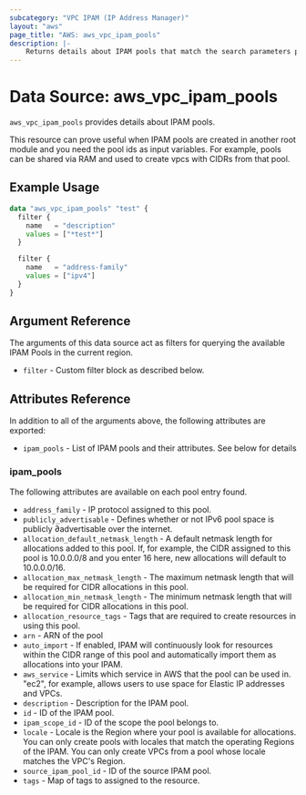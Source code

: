 ```yaml
---
subcategory: "VPC IPAM (IP Address Manager)"
layout: "aws"
page_title: "AWS: aws_vpc_ipam_pools"
description: |-
    Returns details about IPAM pools that match the search parameters provided.
---
```


# Data Source: aws_vpc_ipam_pools

`aws_vpc_ipam_pools` provides details about IPAM pools.

This resource can prove useful when IPAM pools are created in another root
module and you need the pool ids as input variables. For example, pools
can be shared via RAM and used to create vpcs with CIDRs from that pool.

## Example Usage

```terraform
data "aws_vpc_ipam_pools" "test" {
  filter {
    name   = "description"
    values = ["*test*"]
  }

  filter {
    name   = "address-family"
    values = ["ipv4"]
  }
}
```

## Argument Reference

The arguments of this data source act as filters for querying the available
IPAM Pools in the current region.

* `filter` - Custom filter block as described below.

## Attributes Reference

In addition to all of the arguments above, the following attributes are exported:

* `ipam_pools` - List of IPAM pools and their attributes. See below for details

### ipam_pools

The following attributes are available on each pool entry found.

* `address_family` - IP protocol assigned to this pool.
* `publicly_advertisable` - Defines whether or not IPv6 pool space is publicly ∂advertisable over the internet.
* `allocation_default_netmask_length` - A default netmask length for allocations added to this pool. If, for example, the CIDR assigned to this pool is 10.0.0.0/8 and you enter 16 here, new allocations will default to 10.0.0.0/16.
* `allocation_max_netmask_length` - The maximum netmask length that will be required for CIDR allocations in this pool.
* `allocation_min_netmask_length` - The minimum netmask length that will be required for CIDR allocations in this pool.
* `allocation_resource_tags` - Tags that are required to create resources in using this pool.
* `arn` - ARN of the pool
* `auto_import` - If enabled, IPAM will continuously look for resources within the CIDR range of this pool and automatically import them as allocations into your IPAM.
* `aws_service` - Limits which service in AWS that the pool can be used in. "ec2", for example, allows users to use space for Elastic IP addresses and VPCs.
* `description` - Description for the IPAM pool.
* `id` - ID of the IPAM pool.
* `ipam_scope_id` - ID of the scope the pool belongs to.
* `locale` - Locale is the Region where your pool is available for allocations. You can only create pools with locales that match the operating Regions of the IPAM. You can only create VPCs from a pool whose locale matches the VPC's Region.
* `source_ipam_pool_id` - ID of the source IPAM pool.
* `tags` - Map of tags to assigned to the resource.
